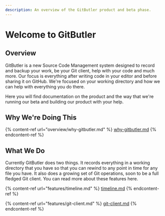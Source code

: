 ```yaml
---
description: An overview of the GitButler product and beta phase.
---
```


# Welcome to GitButler

## Overview

GitButler is a new Source Code Management system designed to record and backup your work, be your Git client, help with your code and much more. Our focus is everything after writing code in your editor and before sharing it on GitHub. We're focused on your working directory and how we can help with everything you do there.

Here you will find documentation on the product and the way that we're running our beta and building our product with your help.

## Why We're Doing This

{% content-ref url="overview/why-gitbutler.md" %}
[why-gitbutler.md](overview/why-gitbutler.md)
{% endcontent-ref %}

## What We Do

Currently GitButler does two things. It records everything in a working directory that you have so that you can rewind to any point in time for any file you have. It also does a growing set of Git operations, soon to be a full fledged Git client. You can read more about these features here.

{% content-ref url="features/timeline.md" %}
[timeline.md](features/timeline.md)
{% endcontent-ref %}

{% content-ref url="features/git-client.md" %}
[git-client.md](features/git-client.md)
{% endcontent-ref %}
